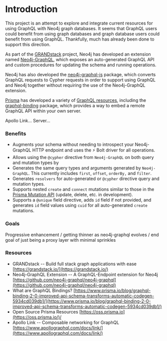 # Introduction

This project is an attempt to explore and integrate current resources for using GraphQL with Neo4j graph databases. It seems that GraphQL users could benefit from using graph databases and graph database users could benefit from using GraphQL. Thankfully, much has already been done to support this direction.

As part of the [GRANDstack](https://grandstack.io/) project, Neo4j has developed an extension named [Neo4j-GraphQL](https://github.com/neo4j-graphql/neo4j-graphql), which exposes an auto-generated GraphQL API and custom procedures for updating the schema and running operations.   
  
Neo4j has also developed the [neo4j-graphql-js](https://www.npmjs.com/package/neo4j-graphql-js) package, which converts GraphQL requests to Cypher requests in order to support using GraphQL and Neo4j together without requiring the use of the Neo4j-GraphQL extension.  
  
[Prisma](https://www.prisma.io/) has developed a variety of [GraphQL resources](https://oss.prisma.io), including the [graphql-binding](https://www.npmjs.com/package/graphql-binding) package, which provides a way to embed a remote GraphQL API within your own server.  
  
Apollo Link... Server... 

### Benefits

* Augments your schema without needing to introspect your Neo4j-GraphQL HTTP endpoint and uses the ⚡ Bolt driver for all operations.
* Allows using the `@cypher` directive from `Neo4j-GraphQL` on both query and mutation types by 
* Generates the same query types and arguments generated by `Neo4j-GraphQL`. This currently includes `first`, `offset`, `orderBy,` and `filter`.
* Generates `resolvers` for auto-generated or `@cypher` directive query and mutation types.
* Supports nested `create` and `connect` mutations similar to those in the [Prisma Mutation API](https://www.prisma.io/docs/reference/prisma-api/mutations-ol0yuoz6go) \(update, delete, etc. in development\).
* Supports a `@unique` field directive, adds `id` field if not provided, and generates `id` field values using `cuid` for all auto-generated `create` mutations.

### Goals

Progressive enhancement / getting thinner as neo4j-graphql evolves / end goal of just being a proxy layer with minimal sprinkles

### Resources

* GRANDstack --  Build full stack graph applications with ease [https://grandstack.io/](https://grandstack.io/) 
* Neo4j-GraphQL Extension --  A GraphQL-Endpoint extension for Neo4j [https://github.com/neo4j-graphql/neo4j-graphql](https://github.com/neo4j-graphql/neo4j-graphql) 
* What are GraphQL Bindings? [https://www.prisma.io/blog/graphql-binding-2-0-improved-api-schema-transforms-automatic-codegen-5934cd039db1/](https://www.prisma.io/blog/graphql-binding-2-0-improved-api-schema-transforms-automatic-codegen-5934cd039db1/) 
* Open Source Prisma Resources [https://oss.prisma.io](https://oss.prisma.io/)/ 
* Apollo Link -- Composable networking for GraphQL [https://www.apollographql.com/docs/link/](https://www.apollographql.com/docs/link/) 

